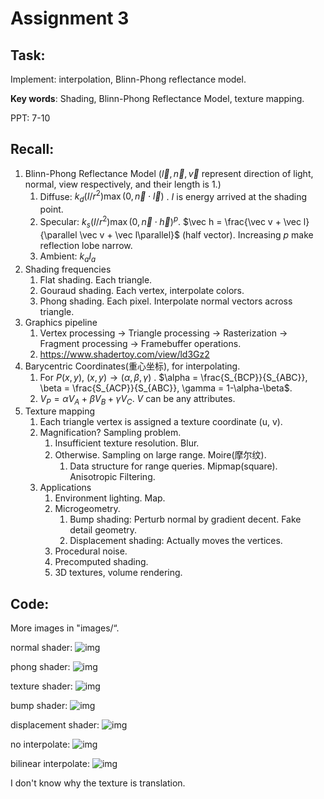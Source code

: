 # Assignment 3

## Task:

Implement: interpolation, Blinn-Phong reflectance model. 

**Key words**: Shading, Blinn-Phong Reflectance Model, texture mapping.

PPT: 7-10

## Recall:

1. Blinn-Phong Reflectance Model   ($\vec l, \vec n, \vec v$ represent direction of light, normal, view respectively, and their length is 1.)
   1. Diffuse: $k_d (I / r^2) \max(0, \vec n \cdot \vec l )$ . $I$ is energy arrived at the shading point.
   2. Specular: $k_s(I/r^2)\max(0,\vec n \cdot \vec h)^p$.  $\vec h = \frac{\vec v + \vec l}{\parallel \vec v + \vec l\parallel}$ (half vector). Increasing $p$ make reflection lobe narrow. 
   3. Ambient: $k_aI_a$
2. Shading frequencies
   1. Flat shading. Each triangle.
   2. Gouraud shading. Each vertex, interpolate colors.
   3. Phong shading. Each pixel. Interpolate normal vectors across triangle.
3. Graphics pipeline
   1. Vertex processing -> Triangle processing -> Rasterization -> Fragment processing -> Framebuffer operations.
   2. https://www.shadertoy.com/view/ld3Gz2
4. Barycentric Coordinates(重心坐标), for interpolating.
   1. For $P(x,y)$, $(x, y) \to (\alpha, \beta, \gamma)$ . $\alpha = \frac{S_{BCP}}{S_{ABC}}, \beta = \frac{S_{ACP}}{S_{ABC}}, \gamma = 1-\alpha-\beta$.
   2. $V_P = \alpha V_A + \beta V_B + \gamma V_C$. $V$ can be any attributes.
5. Texture mapping
   1. Each triangle vertex is assigned a texture coordinate (u, v).
   2. Magnification? Sampling problem.
      1. Insufficient texture resolution. Blur.
      2. Otherwise. Sampling on large range. Moire(摩尔纹). 
         1. Data structure for range queries. Mipmap(square). Anisotropic Filtering.
   3. Applications
      1. Environment lighting. Map.
      2. Microgeometry. 
         1. Bump shading: Perturb normal by gradient decent. Fake detail geometry.
         2. Displacement shading: Actually moves the vertices.
      3. Procedural noise.
      4. Precomputed shading.
      5. 3D textures, volume rendering.

## Code:

More images in "images/“.

normal  shader: 
![img](https://github.com/DQSSSSS/GAMES101_Assignment/blob/dev/3/images/spot/normal.png?raw=true)

phong shader: 
![img](https://github.com/DQSSSSS/GAMES101_Assignment/blob/dev/3/images/spot/phong.png?raw=true)

texture shader: 
![img](https://github.com/DQSSSSS/GAMES101_Assignment/blob/dev/3/images/spot/texture.png?raw=true)

bump shader: 
![img](https://github.com/DQSSSSS/GAMES101_Assignment/blob/dev/3/images/spot/bump.png?raw=true)

displacement shader: 
![img](https://github.com/DQSSSSS/GAMES101_Assignment/blob/dev/3/images/spot/displacement.png?raw=true)


no interpolate:
![img](https://github.com/DQSSSSS/GAMES101_Assignment/blob/dev/3/images/texture-noitplt.png?raw=true)

bilinear interpolate:
![img](https://github.com/DQSSSSS/GAMES101_Assignment/blob/dev/3/images/texture-2itplt.png?raw=true)



I don't know why the texture is translation.

